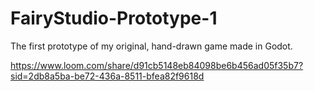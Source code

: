 # FairyStudio-Prototype-1
The first prototype of my original, hand-drawn game made in Godot.

https://www.loom.com/share/d91cb5148eb84098be6b456ad05f35b7?sid=2db8a5ba-be72-436a-8511-bfea82f9618d

